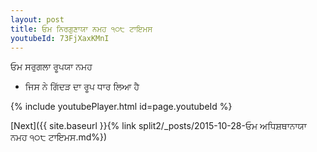```yaml
---
layout: post
title: ਓਮ ਨਿਰਗੁਣਾਯਾ ਨਮਹ ੧੦੮ ਟਾਇਮਸ
youtubeId: 73FjXaxKMnI
---
```

 
 
 ਓਮ ਸਰੁਗਲਾ ਰੂਪਯਾ ਨਮਹ  
 
 -  ਜਿਸ ਨੇ ਗਿੱਦੜ ਦਾ ਰੂਪ ਧਾਰ ਲਿਆ ਹੈ 
 
  
 
  
 
 
 
 
 
 


{% include youtubePlayer.html id=page.youtubeId %}
 
[Next]({{ site.baseurl }}{% link  split2/_posts/2015-10-28-ਓਮ ਅਧਿਸ਼ਥਾਨਾਯਾ ਨਮਹ ੧੦੮ ਟਾਇਮਸ.md%})
 
